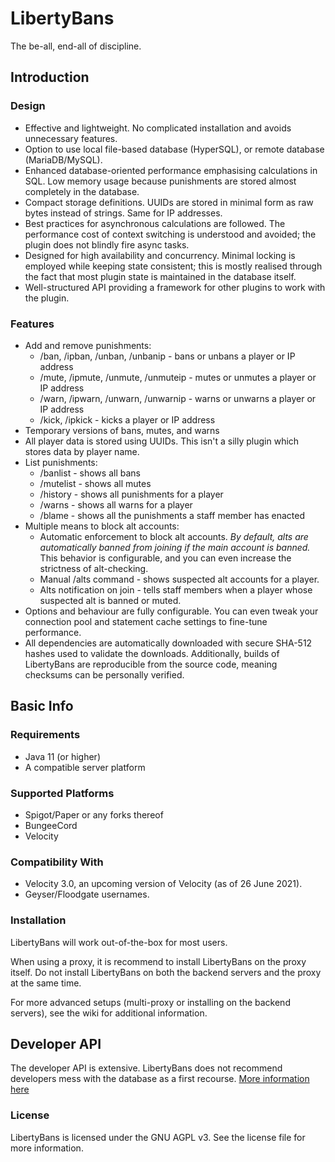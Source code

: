 # LibertyBans
The be-all, end-all of discipline.

## Introduction

### Design

* Effective and lightweight. No complicated installation and avoids unnecessary features.
* Option to use local file-based database (HyperSQL), or remote database (MariaDB/MySQL).
* Enhanced database-oriented performance emphasising calculations in SQL. Low memory usage because punishments are stored almost completely in the database.
* Compact storage definitions. UUIDs are stored in minimal form as raw bytes instead of strings. Same for IP addresses.
* Best practices for asynchronous calculations are followed. The performance cost of context switching is understood and avoided; the plugin does not blindly fire async tasks.
* Designed for high availability and concurrency. Minimal locking is employed while keeping state consistent; this is mostly realised through the fact that most plugin state is maintained in the database itself.
* Well-structured API providing a framework for other plugins to work with the plugin.

### Features

* Add and remove punishments:
    * /ban, /ipban, /unban, /unbanip - bans or unbans a player or IP address
    * /mute, /ipmute, /unmute, /unmuteip - mutes or unmutes a player or IP address
    * /warn, /ipwarn, /unwarn, /unwarnip - warns or unwarns a player or IP address
    * /kick, /ipkick - kicks a player or IP address
* Temporary versions of bans, mutes, and warns
* All player data is stored using UUIDs. This isn't a silly plugin which stores data by player name.
* List punishments:
    * /banlist - shows all bans
    * /mutelist - shows all mutes
    * /history <player> - shows all punishments for a player
    * /warns <player> - shows all warns for a player
    * /blame <player> - shows all the punishments a staff member has enacted
* Multiple means to block alt accounts:
  * Automatic enforcement to block alt accounts. *By default, alts are automatically banned from joining if the main account is banned.* This behavior is configurable, and you can even increase the strictness of alt-checking. 
  * Manual /alts command - shows suspected alt accounts for a player.
  * Alts notification on join - tells staff members when a player whose suspected alt is banned or muted.
* Options and behaviour are fully configurable. You can even tweak your connection pool and statement cache settings to fine-tune performance.
* All dependencies are automatically downloaded with secure SHA-512 hashes used to validate the downloads. Additionally, builds of LibertyBans are reproducible from the source code, meaning checksums can be personally verified.

## Basic Info

### Requirements

* Java 11 (or higher)
* A compatible server platform

### Supported Platforms

* Spigot/Paper or any forks thereof
* BungeeCord
* Velocity

### Compatibility With

* Velocity 3.0, an upcoming version of Velocity (as of 26 June 2021).
* Geyser/Floodgate usernames.

### Installation

LibertyBans will work out-of-the-box for most users.

When using a proxy, it is recommend to install LibertyBans on the proxy itself. Do not install LibertyBans on both the backend servers and the proxy at the same time.

For more advanced setups (multi-proxy or installing on the backend servers), see the wiki for additional information.

## Developer API

The developer API is extensive. LibertyBans does not recommend developers mess with the database as a first recourse. [More information here](https://github.com/A248/LibertyBans/wiki/Developer-API)

### License

LibertyBans is licensed under the GNU AGPL v3. See the license file for more information.
